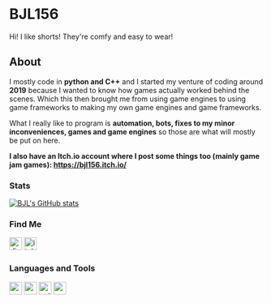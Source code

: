# BJL156
Hi! I like shorts! They're comfy and easy to wear!

## About

I mostly code in **python and C++** and I started my venture of coding around **2019** because I wanted to know how games actually worked behind the scenes. Which this then brought me from using game engines to using game frameworks to making my own game engines and game frameworks.

What I really like to program is **automation, bots, fixes to my minor inconveniences, games and game engines** so those are what will mostly be put on here.

**I also have an Itch.io account where I post some things too (mainly game jam games): https://bjl156.itch.io/**

### Stats
[![BJL's GitHub stats](https://github-readme-stats.vercel.app/api?username=bjl156&show_icons=true&theme=dark)](https://github.com/bjl156/github-readme-stats)

### Find Me
<p float="left">
  <img alt="discord" src="https://user-images.githubusercontent.com/97370242/182253028-3c324b84-2b25-4822-abb4-3fb513f71b29.png" width="25">
  <img alt="itchio" src="https://user-images.githubusercontent.com/97370242/182253381-0228e50f-bcbe-495c-b8e0-d7889706d29c.png" width="25">
</p>

### **Languages and Tools**
<p float="left">
  <img alt="vscode" src="https://user-images.githubusercontent.com/97370242/182233848-846c3a6c-7e46-4236-9a9e-eacb8265f202.png" width="25">
  <img alt="cpp" src="https://user-images.githubusercontent.com/97370242/182234442-2ffcc93e-b6d9-4e79-a5ca-a8ab5f7ad244.png" width="25">
  <img alt="python" src="https://user-images.githubusercontent.com/97370242/182234456-a3b3ac9f-1021-45be-80a4-8eb12b7a4581.png" width="25">
  <img alt="vs2022" src="https://user-images.githubusercontent.com/97370242/182234461-fb84adeb-e523-4ef6-a63a-8b4521c7c16f.png" width="25">
</p>
